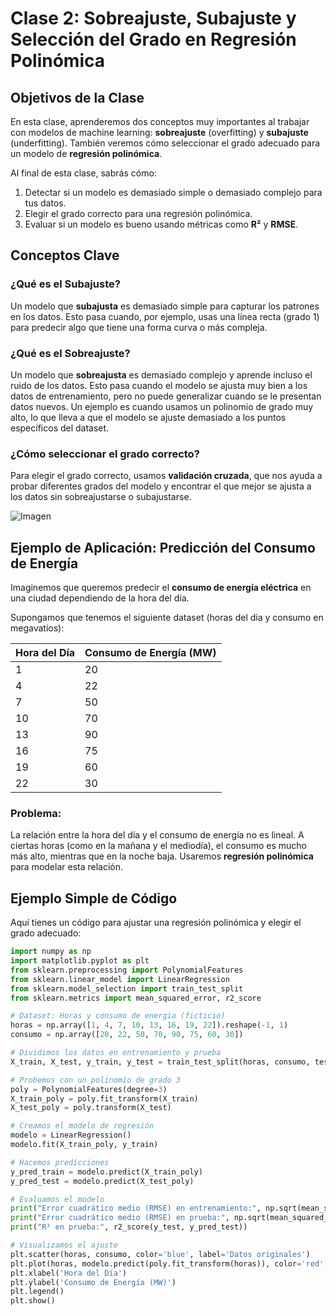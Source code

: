 # Clase 2: Sobreajuste, Subajuste y Selección del Grado en Regresión Polinómica

## Objetivos de la Clase
En esta clase, aprenderemos dos conceptos muy importantes al trabajar con modelos de machine learning: **sobreajuste** (overfitting) y **subajuste** (underfitting). También veremos cómo seleccionar el grado adecuado para un modelo de **regresión polinómica**.

Al final de esta clase, sabrás cómo:
1. Detectar si un modelo es demasiado simple o demasiado complejo para tus datos.
2. Elegir el grado correcto para una regresión polinómica.
3. Evaluar si un modelo es bueno usando métricas como **R²** y **RMSE**.

## Conceptos Clave

### ¿Qué es el Subajuste?
Un modelo que **subajusta** es demasiado simple para capturar los patrones en los datos. Esto pasa cuando, por ejemplo, usas una línea recta (grado 1) para predecir algo que tiene una forma curva o más compleja.


### ¿Qué es el Sobreajuste?
Un modelo que **sobreajusta** es demasiado complejo y aprende incluso el ruido de los datos. Esto pasa cuando el modelo se ajusta muy bien a los datos de entrenamiento, pero no puede generalizar cuando se le presentan datos nuevos. Un ejemplo es cuando usamos un polinomio de grado muy alto, lo que lleva a que el modelo se ajuste demasiado a los puntos específicos del dataset.

### ¿Cómo seleccionar el grado correcto?
Para elegir el grado correcto, usamos **validación cruzada**, que nos ayuda a probar diferentes grados del modelo y encontrar el que mejor se ajusta a los datos sin sobreajustarse o subajustarse.

![Imagen](https://www.fisicalab.com/sites/all/files/contenidos/matematicas/8660_funciones_polinomicas/funciones_polinomicas.jpg)
## Ejemplo de Aplicación: Predicción del Consumo de Energía

Imaginemos que queremos predecir el **consumo de energía eléctrica** en una ciudad dependiendo de la hora del día.

Supongamos que tenemos el siguiente dataset (horas del día y consumo en megavatios):

| Hora del Día | Consumo de Energía (MW) |
|--------------|-------------------------|
| 1            | 20                      |
| 4            | 22                      |
| 7            | 50                      |
| 10           | 70                      |
| 13           | 90                      |
| 16           | 75                      |
| 19           | 60                      |
| 22           | 30                      |

### Problema:
La relación entre la hora del día y el consumo de energía no es lineal. A ciertas horas (como en la mañana y el mediodía), el consumo es mucho más alto, mientras que en la noche baja. Usaremos **regresión polinómica** para modelar esta relación.

## Ejemplo Simple de Código

Aquí tienes un código para ajustar una regresión polinómica y elegir el grado adecuado:

```python
import numpy as np
import matplotlib.pyplot as plt
from sklearn.preprocessing import PolynomialFeatures
from sklearn.linear_model import LinearRegression
from sklearn.model_selection import train_test_split
from sklearn.metrics import mean_squared_error, r2_score

# Dataset: Horas y consumo de energía (ficticio)
horas = np.array([1, 4, 7, 10, 13, 16, 19, 22]).reshape(-1, 1)
consumo = np.array([20, 22, 50, 70, 90, 75, 60, 30])

# Dividimos los datos en entrenamiento y prueba
X_train, X_test, y_train, y_test = train_test_split(horas, consumo, test_size=0.2, random_state=42)

# Probemos con un polinomio de grado 3
poly = PolynomialFeatures(degree=3)
X_train_poly = poly.fit_transform(X_train)
X_test_poly = poly.transform(X_test)

# Creamos el modelo de regresión
modelo = LinearRegression()
modelo.fit(X_train_poly, y_train)

# Hacemos predicciones
y_pred_train = modelo.predict(X_train_poly)
y_pred_test = modelo.predict(X_test_poly)

# Evaluamos el modelo
print("Error cuadrático medio (RMSE) en entrenamiento:", np.sqrt(mean_squared_error(y_train, y_pred_train)))
print("Error cuadrático medio (RMSE) en prueba:", np.sqrt(mean_squared_error(y_test, y_pred_test)))
print("R² en prueba:", r2_score(y_test, y_pred_test))

# Visualizamos el ajuste
plt.scatter(horas, consumo, color='blue', label='Datos originales')
plt.plot(horas, modelo.predict(poly.fit_transform(horas)), color='red', label='Modelo polinómico (grado 3)')
plt.xlabel('Hora del Día')
plt.ylabel('Consumo de Energía (MW)')
plt.legend()
plt.show()
